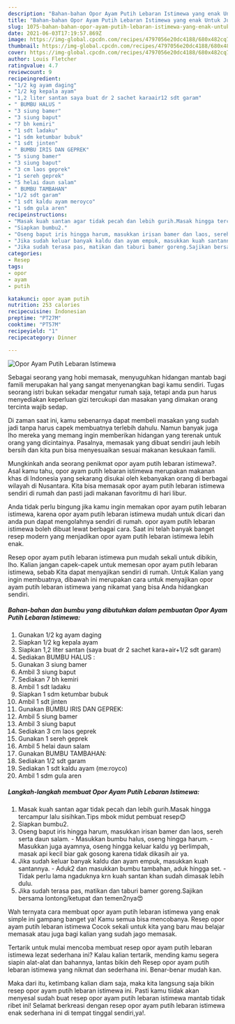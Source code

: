```yaml
---
description: "Bahan-bahan Opor Ayam Putih Lebaran Istimewa yang enak Untuk Jualan"
title: "Bahan-bahan Opor Ayam Putih Lebaran Istimewa yang enak Untuk Jualan"
slug: 1075-bahan-bahan-opor-ayam-putih-lebaran-istimewa-yang-enak-untuk-jualan
date: 2021-06-03T17:19:57.869Z
image: https://img-global.cpcdn.com/recipes/4797056e20dc4188/680x482cq70/opor-ayam-putih-lebaran-istimewa-foto-resep-utama.jpg
thumbnail: https://img-global.cpcdn.com/recipes/4797056e20dc4188/680x482cq70/opor-ayam-putih-lebaran-istimewa-foto-resep-utama.jpg
cover: https://img-global.cpcdn.com/recipes/4797056e20dc4188/680x482cq70/opor-ayam-putih-lebaran-istimewa-foto-resep-utama.jpg
author: Louis Fletcher
ratingvalue: 4.7
reviewcount: 9
recipeingredient:
- "1/2 kg ayam daging"
- "1/2 kg kepala ayam"
- "1,2 liter santan saya buat dr 2 sachet karaair12 sdt garam"
- " BUMBU HALUS "
- "3 siung bamer"
- "3 siung baput"
- "7 bh kemiri"
- "1 sdt ladaku"
- "1 sdm ketumbar bubuk"
- "1 sdt jinten"
- " BUMBU IRIS DAN GEPREK"
- "5 siung bamer"
- "3 siung baput"
- "3 cm laos geprek"
- "1 sereh geprek"
- "5 helai daun salam"
- " BUMBU TAMBAHAN"
- "1/2 sdt garam"
- "1 sdt kaldu ayam meroyco"
- "1 sdm gula aren"
recipeinstructions:
- "Masak kuah santan agar tidak pecah dan lebih gurih.Masak hingga tercampur lalu sisihkan.Tips mbok midut pembuat resep😊"
- "Siapkan bumbu2."
- "Oseng baput iris hingga harum, masukkan irisan bamer dan laos, sereh serta daun salam.  Masukkan bumbu halus, oseng hingga harum. Masukkan juga ayamnya, oseng hingga keluar kaldu yg berlimpah, masak api kecil biar gak gosong karena tidak dikasih air ya."
- "Jika sudah keluar banyak kaldu dan ayam empuk, masukkan kuah santannya.  Aduk2 dan masukkan bumbu tambahan, aduk hingga set. Tidak perlu lama ngaduknya krn kuah santan khan sudah dimasak lebih dulu."
- "Jika sudah terasa pas, matikan dan taburi bamer goreng.Sajikan bersama lontong/ketupat dan temen2nya😍"
categories:
- Resep
tags:
- opor
- ayam
- putih

katakunci: opor ayam putih 
nutrition: 253 calories
recipecuisine: Indonesian
preptime: "PT27M"
cooktime: "PT57M"
recipeyield: "1"
recipecategory: Dinner

---
```



![Opor Ayam Putih Lebaran Istimewa](https://img-global.cpcdn.com/recipes/4797056e20dc4188/680x482cq70/opor-ayam-putih-lebaran-istimewa-foto-resep-utama.jpg)

Sebagai seorang yang hobi memasak, menyuguhkan hidangan mantab bagi famili merupakan hal yang sangat menyenangkan bagi kamu sendiri. Tugas seorang istri bukan sekadar mengatur rumah saja, tetapi anda pun harus menyediakan keperluan gizi tercukupi dan masakan yang dimakan orang tercinta wajib sedap.

Di zaman  saat ini, kamu sebenarnya dapat membeli masakan yang sudah jadi tanpa harus capek membuatnya terlebih dahulu. Namun banyak juga lho mereka yang memang ingin memberikan hidangan yang terenak untuk orang yang dicintainya. Pasalnya, memasak yang dibuat sendiri jauh lebih bersih dan kita pun bisa menyesuaikan sesuai makanan kesukaan famili. 



Mungkinkah anda seorang penikmat opor ayam putih lebaran istimewa?. Asal kamu tahu, opor ayam putih lebaran istimewa merupakan makanan khas di Indonesia yang sekarang disukai oleh kebanyakan orang di berbagai wilayah di Nusantara. Kita bisa memasak opor ayam putih lebaran istimewa sendiri di rumah dan pasti jadi makanan favoritmu di hari libur.

Anda tidak perlu bingung jika kamu ingin memakan opor ayam putih lebaran istimewa, karena opor ayam putih lebaran istimewa mudah untuk dicari dan anda pun dapat mengolahnya sendiri di rumah. opor ayam putih lebaran istimewa boleh dibuat lewat berbagai cara. Saat ini telah banyak banget resep modern yang menjadikan opor ayam putih lebaran istimewa lebih enak.

Resep opor ayam putih lebaran istimewa pun mudah sekali untuk dibikin, lho. Kalian jangan capek-capek untuk memesan opor ayam putih lebaran istimewa, sebab Kita dapat menyajikan sendiri di rumah. Untuk Kalian yang ingin membuatnya, dibawah ini merupakan cara untuk menyajikan opor ayam putih lebaran istimewa yang nikamat yang bisa Anda hidangkan sendiri.

<!--inarticleads1-->

##### Bahan-bahan dan bumbu yang dibutuhkan dalam pembuatan Opor Ayam Putih Lebaran Istimewa:

1. Gunakan 1/2 kg ayam daging
1. Siapkan 1/2 kg kepala ayam
1. Siapkan 1,2 liter santan (saya buat dr 2 sachet kara+air+1/2 sdt garam)
1. Sediakan  BUMBU HALUS :
1. Gunakan 3 siung bamer
1. Ambil 3 siung baput
1. Sediakan 7 bh kemiri
1. Ambil 1 sdt ladaku
1. Siapkan 1 sdm ketumbar bubuk
1. Ambil 1 sdt jinten
1. Gunakan  BUMBU IRIS DAN GEPREK:
1. Ambil 5 siung bamer
1. Ambil 3 siung baput
1. Sediakan 3 cm laos geprek
1. Gunakan 1 sereh geprek
1. Ambil 5 helai daun salam
1. Gunakan  BUMBU TAMBAHAN:
1. Sediakan 1/2 sdt garam
1. Sediakan 1 sdt kaldu ayam (me:royco)
1. Ambil 1 sdm gula aren




<!--inarticleads2-->

##### Langkah-langkah membuat Opor Ayam Putih Lebaran Istimewa:

1. Masak kuah santan agar tidak pecah dan lebih gurih.Masak hingga tercampur lalu sisihkan.Tips mbok midut pembuat resep😊
1. Siapkan bumbu2.
1. Oseng baput iris hingga harum, masukkan irisan bamer dan laos, sereh serta daun salam.  - Masukkan bumbu halus, oseng hingga harum. - Masukkan juga ayamnya, oseng hingga keluar kaldu yg berlimpah, masak api kecil biar gak gosong karena tidak dikasih air ya.
1. Jika sudah keluar banyak kaldu dan ayam empuk, masukkan kuah santannya.  - Aduk2 dan masukkan bumbu tambahan, aduk hingga set. - Tidak perlu lama ngaduknya krn kuah santan khan sudah dimasak lebih dulu.
1. Jika sudah terasa pas, matikan dan taburi bamer goreng.Sajikan bersama lontong/ketupat dan temen2nya😍




Wah ternyata cara membuat opor ayam putih lebaran istimewa yang enak simple ini gampang banget ya! Kamu semua bisa mencobanya. Resep opor ayam putih lebaran istimewa Cocok sekali untuk kita yang baru mau belajar memasak atau juga bagi kalian yang sudah jago memasak.

Tertarik untuk mulai mencoba membuat resep opor ayam putih lebaran istimewa lezat sederhana ini? Kalau kalian tertarik, mending kamu segera siapin alat-alat dan bahannya, lantas bikin deh Resep opor ayam putih lebaran istimewa yang nikmat dan sederhana ini. Benar-benar mudah kan. 

Maka dari itu, ketimbang kalian diam saja, maka kita langsung saja bikin resep opor ayam putih lebaran istimewa ini. Pasti kamu tiidak akan menyesal sudah buat resep opor ayam putih lebaran istimewa mantab tidak ribet ini! Selamat berkreasi dengan resep opor ayam putih lebaran istimewa enak sederhana ini di tempat tinggal sendiri,ya!.

